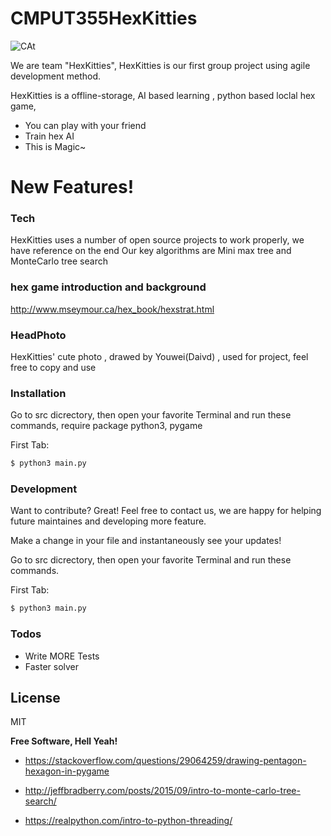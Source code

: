 # CMPUT355HexKitties


![CAt](https://user-images.githubusercontent.com/45375571/100148606-34a38c80-2e5a-11eb-9a43-e095d77f1dd6.png)

We are team "HexKitties", HexKitties is our first group project using agile development method.


HexKitties is a offline-storage, AI based learning , python based loclal hex game, 

  - You can play with your friend
  - Train hex AI
  - This is Magic~

# New Features!

### Tech

HexKitties uses a number of open source projects to work properly, we have reference on the end
Our key algorithms are Mini max tree and MonteCarlo tree search

### hex game introduction and background
http://www.mseymour.ca/hex_book/hexstrat.html

### HeadPhoto
HexKitties' cute photo , drawed by Youwei(Daivd) , used for project, feel free to copy and use

### Installation

Go to src dicrectory, then open your favorite Terminal and run these commands, require package python3, pygame

First Tab:
```sh
$ python3 main.py
```



### Development

Want to contribute? Great!
Feel free to contact us, we are happy for helping future maintaines and developing more feature.

Make a change in your file and instantaneously see your updates!

Go to src dicrectory, then open your favorite Terminal and run these commands.

First Tab:
```sh
$ python3 main.py
```





### Todos

 - Write MORE Tests
 - Faster solver

License
----

MIT


**Free Software, Hell Yeah!**

* https://stackoverflow.com/questions/29064259/drawing-pentagon-hexagon-in-pygame

* http://jeffbradberry.com/posts/2015/09/intro-to-monte-carlo-tree-search/

* https://realpython.com/intro-to-python-threading/

[//]: # (These are reference links used in the body of this note and get stripped out when the markdown processor does its job. There is no need to format nicely because it shouldn't be seen. Thanks SO - http://stackoverflow.com/questions/4823468/store-comments-in-markdown-syntax)

	
  
   [dill]: <https://dillinger.io/>
   
